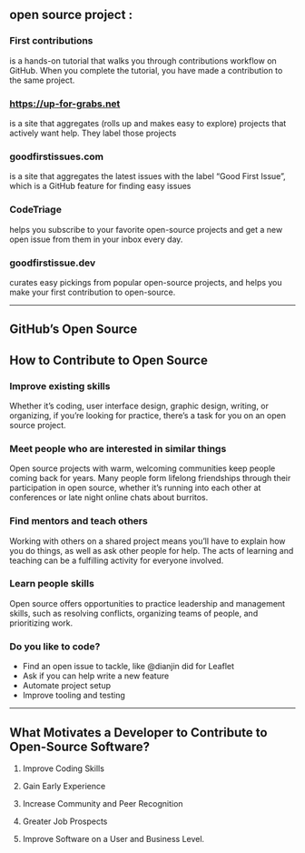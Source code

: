 ## open source project :

 ### First contributions
 
 is a hands-on tutorial that walks you through contributions workflow on GitHub. When you complete the tutorial, you have made a contribution to the same project.

 ### https://up-for-grabs.net 
 
 is a site that aggregates (rolls up and makes easy to explore) projects that actively want help. They label those projects

 ### goodfirstissues.com 
 
 is a site that aggregates the latest issues with the label “Good First Issue”, which is a GitHub feature for finding easy issues

 ### CodeTriage 

 helps you subscribe to your favorite open-source projects and get a new open issue from them in your inbox every day.

 ### goodfirstissue.dev
 
  curates easy pickings from popular open-source projects, and helps you make your first contribution to open-source.

-----------------------------

## GitHub’s Open Source

 ## How to Contribute to Open Source

 ### Improve existing skills

Whether it’s coding, user interface design, graphic design, writing, or organizing, if you’re looking for practice, there’s a task for you on an open source project.

### Meet people who are interested in similar things

Open source projects with warm, welcoming communities keep people coming back for years. Many people form lifelong friendships through their participation in open source, whether it’s running into each other at conferences or late night online chats about burritos.

### Find mentors and teach others

Working with others on a shared project means you’ll have to explain how you do things, as well as ask other people for help. The acts of learning and teaching can be a fulfilling activity for everyone involved.

### Learn people skills

Open source offers opportunities to practice leadership and management skills, such as resolving conflicts, organizing teams of people, and prioritizing work.


### Do you like to code?

- Find an open issue to tackle, like @dianjin did for Leaflet
- Ask if you can help write a new feature
- Automate project setup
- Improve tooling and testing

-----------------------

## What Motivates a Developer to Contribute to Open-Source Software?

 1. Improve Coding Skills

 2. Gain Early Experience

 3. Increase Community and Peer Recognition

 4. Greater Job Prospects

 5. Improve Software on a User and Business Level.





